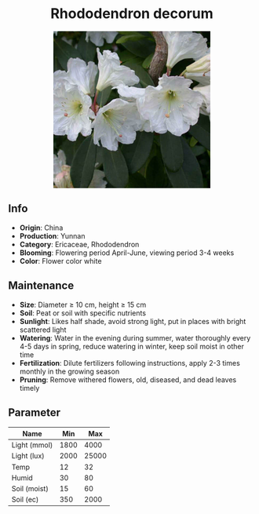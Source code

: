 <h1 align='center'>Rhododendron decorum</h1>
<p align="center">
    <img 
        align='center'
        width='320'
        src="../images/rhododendron decorum.png" 
        alt='Rhododendron decorum' />
</p>

## Info

 - **Origin**: China
 - **Production**: Yunnan
 - **Category**: Ericaceae, Rhododendron
 - **Blooming**: Flowering period April-June, viewing period 3-4 weeks
 - **Color**: Flower color white

## Maintenance

 - **Size**: Diameter ≥ 10 cm, height ≥ 15 cm
 - **Soil**: Peat or soil with specific nutrients
 - **Sunlight**: Likes half shade, avoid strong light, put in places with bright scattered light
 - **Watering**: Water in the evening during summer, water thoroughly every 4-5 days in spring, reduce watering in winter, keep soil moist in other time
 - **Fertilization**: Dilute fertilizers following instructions,  apply 2-3 times monthly in the growing season
 - **Pruning**: Remove withered flowers, old, diseased, and dead leaves timely

## Parameter

| Name         | Min  | Max   |
|--------------|------|-------|
| Light (mmol) | 1800 | 4000  |
| Light (lux)  | 2000 | 25000 |
| Temp         | 12    | 32    |
| Humid        | 30   | 80    |
| Soil (moist) | 15   | 60    |
| Soil (ec)    | 350  | 2000  |